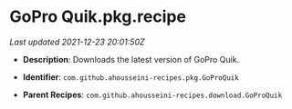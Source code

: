 # GoPro Quik.pkg.recipe

_Last updated 2021-12-23 20:01:50Z_

- **Description**: Downloads the latest version of GoPro Quik.

- **Identifier**: `com.github.ahousseini-recipes.pkg.GoProQuik`

- **Parent Recipes**: `com.github.ahousseini-recipes.download.GoProQuik`
